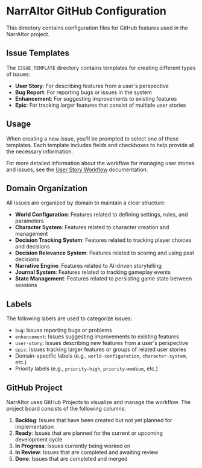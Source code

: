 # NarrAItor GitHub Configuration

This directory contains configuration files for GitHub features used in the NarrAItor project.

## Issue Templates

The `ISSUE_TEMPLATE` directory contains templates for creating different types of issues:

- **User Story**: For describing features from a user's perspective
- **Bug Report**: For reporting bugs or issues in the system
- **Enhancement**: For suggesting improvements to existing features
- **Epic**: For tracking larger features that consist of multiple user stories

## Usage

When creating a new issue, you'll be prompted to select one of these templates. Each template includes fields and checkboxes to help provide all the necessary information.

For more detailed information about the workflow for managing user stories and issues, see the [User Story Workflow](../docs/workflows/user-story-workflow.md) documentation.

## Domain Organization

All issues are organized by domain to maintain a clear structure:

- **World Configuration**: Features related to defining settings, rules, and parameters
- **Character System**: Features related to character creation and management
- **Decision Tracking System**: Features related to tracking player choices and decisions
- **Decision Relevance System**: Features related to scoring and using past decisions
- **Narrative Engine**: Features related to AI-driven storytelling
- **Journal System**: Features related to tracking gameplay events
- **State Management**: Features related to persisting game state between sessions

## Labels

The following labels are used to categorize issues:

- `bug`: Issues reporting bugs or problems
- `enhancement`: Issues suggesting improvements to existing features
- `user-story`: Issues describing new features from a user's perspective
- `epic`: Issues tracking larger features or groups of related user stories
- Domain-specific labels (e.g., `world-configuration`, `character-system`, etc.)
- Priority labels (e.g., `priority-high`, `priority-medium`, etc.)

## GitHub Project

NarrAItor uses GitHub Projects to visualize and manage the workflow. The project board consists of the following columns:

1. **Backlog**: Issues that have been created but not yet planned for implementation
2. **Ready**: Issues that are planned for the current or upcoming development cycle
3. **In Progress**: Issues currently being worked on
4. **In Review**: Issues that are completed and awaiting review
5. **Done**: Issues that are completed and merged
